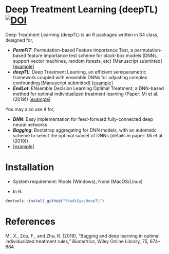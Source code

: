 Deep Treatment Learning (deepTL) [![DOI](https://zenodo.org/badge/156120192.svg)](https://zenodo.org/badge/latestdoi/156120192)
================

Deep Treatment Learning (deepTL) is an R packages written in S4 class,
designed for,

  - ***PermFIT***: Permutation-based Feature Importance Test, a
    permutation-based feature importance test scheme for black-box
    models (DNNs, support vector machines, random forests, etc)
    \[Manuscript submitted\]
    \[[example](https://github.com/SkadiEye/deepTL/blob/master/permfit.md)\]
  - ***deepTL***: Deep Treatment Learning, an efficient semiparametric
    framework coupled with ensemble DNNs for adjusting complex
    confounding \[Manuscript submitted\]
    \[[example](https://github.com/SkadiEye/deepTL/blob/master/deeptl.md)\]
  - ***EndLot***: ENsemble Decision Learning Optimal Treatment, a
    DNN-based method for optimal individualized treatment learning
    (Paper: Mi et al. (2019))
    \[[example](https://github.com/SkadiEye/deepTL/blob/master/endlot.md)\]

You may also use it for,

  - ***DNN***: Easy implementation for feed-forward fully-connected deep
    neural networks
  - ***Bagging***: Bootstrap aggregating for DNN models, with an
    automatic scheme to select the optimal subset of DNNs (details in
    paper: Mi et al.
    (2019))
  - \[[example](https://github.com/SkadiEye/deepTL/blob/master/dnnet.md)\]

# Installation

  - System requirement: Rtools (Windows); None (MacOS/Linux)

  - In R:

<!-- end list -->

``` r
devtools::install_github("SkadiEye/deepTL")
```

# References

<div id="refs" class="references">

<div id="ref-mi2019bagging">

Mi, X., Zou, F., and Zhu, R. (2019), “Bagging and deep learning in
optimal individualized treatment rules,” *Biometrics*, Wiley Online
Library, 75, 674–684.

</div>

</div>

